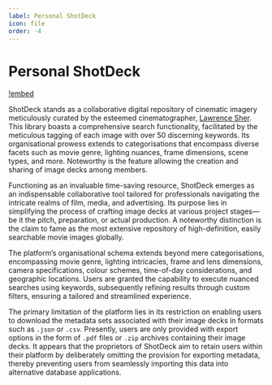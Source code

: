 ```yaml
---
label: Personal ShotDeck
icon: file
order: -4
---
```

# Personal ShotDeck

[!embed](https://www.youtube.com/watch?v=_3_QMq3n4d8)

ShotDeck stands as a collaborative digital repository of cinematic imagery meticulously curated by the esteemed cinematographer, [Lawrence Sher](https://www.imdb.com/name/nm0003394/). This library boasts a comprehensive search functionality, facilitated by the meticulous tagging of each image with over 50 discerning keywords. Its organisational prowess extends to categorisations that encompass diverse facets such as movie genre, lighting nuances, frame dimensions, scene types, and more. Noteworthy is the feature allowing the creation and sharing of image decks among members.

Functioning as an invaluable time-saving resource, ShotDeck emerges as an indispensable collaborative tool tailored for professionals navigating the intricate realms of film, media, and advertising. Its purpose lies in simplifying the process of crafting image decks at various project stages—be it the pitch, preparation, or actual production. A noteworthy distinction is the claim to fame as the most extensive repository of high-definition, easily searchable movie images globally.

The platform’s organisational schema extends beyond mere categorisations, encompassing movie genre, lighting intricacies, frame and lens dimensions, camera specifications, colour schemes, time-of-day considerations, and geographic locations. Users are granted the capability to execute nuanced searches using keywords, subsequently refining results through custom filters, ensuring a tailored and streamlined experience.

The primary limitation of the platform lies in its restriction on enabling users to download the metadata sets associated with their image decks in formats such as `.json` or `.csv`. Presently, users are only provided with export options in the form of `.pdf` files or `.zip` archives containing their image decks. It appears that the proprietors of ShotDeck aim to retain users within their platform by deliberately omitting the provision for exporting metadata, thereby preventing users from seamlessly importing this data into alternative database applications.